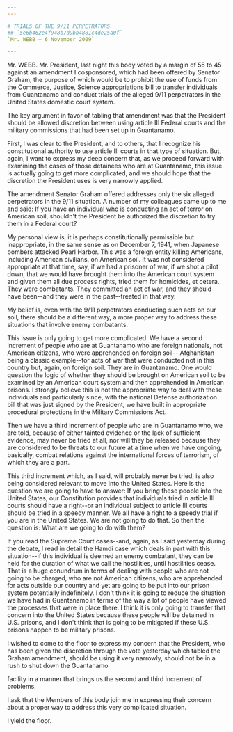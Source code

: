 ```yaml
---
---

# TRIALS OF THE 9/11 PERPETRATORS
## `5e6b462e4f948b7d9bb4881c4de25a0f`
`Mr. WEBB — 6 November 2009`

---
```



Mr. WEBB. Mr. President, last night this body voted by a margin of 55 
to 45 against an amendment I cosponsored, which had been offered by 
Senator Graham, the purpose of which would be to prohibit the use of 
funds from the Commerce, Justice, Science appropriations bill to 
transfer individuals from Guantanamo and conduct trials of the alleged 
9/11 perpetrators in the United States domestic court system.

The key argument in favor of tabling that amendment was that the 
President should be allowed discretion between using article III 
Federal courts and the military commissions that had been set up in 
Guantanamo.

First, I was clear to the President, and to others, that I recognize 
his constitutional authority to use article III courts in that type of 
situation. But, again, I want to express my deep concern that, as we 
proceed forward with examining the cases of those detainees who are at 
Guantanamo, this issue is actually going to get more complicated, and 
we should hope that the discretion the President uses is very narrowly 
applied.

The amendment Senator Graham offered addresses only the six alleged 
perpetrators in the 9/11 situation. A number of my colleagues came up 
to me and said: If you have an individual who is conducting an act of 
terror on American soil, shouldn't the President be authorized the 
discretion to try them in a Federal court?

My personal view is, it is perhaps constitutionally permissible but 
inappropriate, in the same sense as on December 7, 1941, when Japanese 
bombers attacked Pearl Harbor. This was a foreign entity killing 
Americans, including American civilians, on American soil. It was not 
considered appropriate at that time, say, if we had a prisoner of war, 
if we shot a pilot down, that we would have brought them into the 
American court system and given them all due process rights, tried them 
for homicides, et cetera. They were combatants. They committed an act 
of war, and they should have been--and they were in the past--treated 
in that way.

My belief is, even with the 9/11 perpetrators conducting such acts on 
our soil, there should be a different way, a more proper way to address 
these situations that involve enemy combatants.

This issue is only going to get more complicated. We have a second 
increment of people who are at Guantanamo who are foreign nationals, 
not American citizens, who were apprehended on foreign soil--
Afghanistan being a classic example--for acts of war that were 
conducted not in this country but, again, on foreign soil. They are in 
Guantanamo. One would question the logic of whether they should be 
brought on American soil to be examined by an American court system and 
then apprehended in American prisons. I strongly believe this is not 
the appropriate way to deal with these individuals and particularly 
since, with the national Defense authorization bill that was just 
signed by the President, we have built in appropriate procedural 
protections in the Military Commissions Act.

Then we have a third increment of people who are in Guantanamo who, 
we are told, because of either tainted evidence or the lack of 
sufficient evidence, may never be tried at all, nor will they be 
released because they are considered to be threats to our future at a 
time when we have ongoing, basically, combat relations against the 
international forces of terrorism, of which they are a part.

This third increment which, as I said, will probably never be tried, 
is also being considered relevant to move into the United States. Here 
is the question we are going to have to answer: If you bring these 
people into the United States, our Constitution provides that 
individuals tried in article III courts should have a right--or an 
individual subject to article III courts should be tried in a speedy 
manner. We all have a right to a speedy trial if you are in the United 
States. We are not going to do that. So then the question is: What are 
we going to do with them?

If you read the Supreme Court cases--and, again, as I said yesterday 
during the debate, I read in detail the Hamdi case which deals in part 
with this situation--if this individual is deemed an enemy combatant, 
they can be held for the duration of what we call the hostilities, 
until hostilities cease. That is a huge conundrum in terms of dealing 
with people who are not going to be charged, who are not American 
citizens, who are apprehended for acts outside our country and yet are 
going to be put into our prison system potentially indefinitely. I 
don't think it is going to reduce the situation we have had in 
Guantanamo in terms of the way a lot of people have viewed the 
processes that were in place there. I think it is only going to 
transfer that concern into the United States because these people will 
be detained in U.S. prisons, and I don't think that is going to be 
mitigated if these U.S. prisons happen to be military prisons.

I wished to come to the floor to express my concern that the 
President, who has been given the discretion through the vote yesterday 
which tabled the Graham amendment, should be using it very narrowly, 
should not be in a rush to shut down the Guantanamo


facility in a manner that brings us the second and third increment of 
problems.

I ask that the Members of this body join me in expressing their 
concern about a proper way to address this very complicated situation.

I yield the floor.